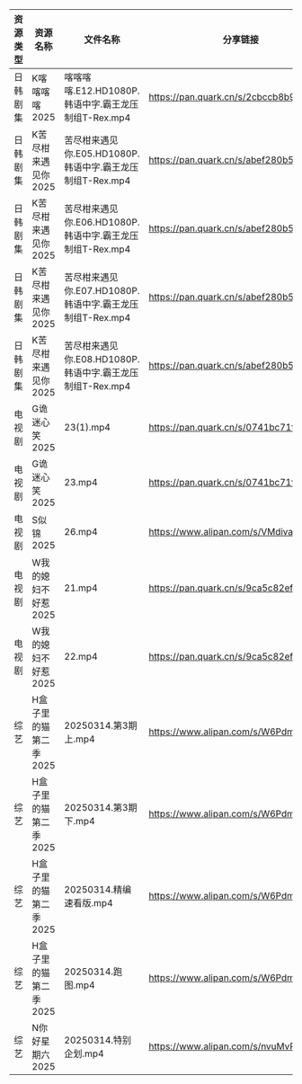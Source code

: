 | 资源类型 | 资源名称          | 文件名称                                     | 分享链接                                 | 更新时间                |
| ---- | ------------- | ---------------------------------------- | ------------------------------------ | ------------------- |
| 日韩剧集 | K喀喀喀喀2025     | 喀喀喀喀.E12.HD1080P.韩语中字.霸王龙压制组T-Rex.mp4    | https://pan.quark.cn/s/2cbccb8b9ef5  | 2025-03-14 16:24:03 |
| 日韩剧集 | K苦尽柑来遇见你2025  | 苦尽柑来遇见你.E05.HD1080P.韩语中字.霸王龙压制组T-Rex.mp4 | https://pan.quark.cn/s/abef280b5ea6  | 2025-03-14 16:24:18 |
| 日韩剧集 | K苦尽柑来遇见你2025  | 苦尽柑来遇见你.E06.HD1080P.韩语中字.霸王龙压制组T-Rex.mp4 | https://pan.quark.cn/s/abef280b5ea6  | 2025-03-14 16:24:15 |
| 日韩剧集 | K苦尽柑来遇见你2025  | 苦尽柑来遇见你.E07.HD1080P.韩语中字.霸王龙压制组T-Rex.mp4 | https://pan.quark.cn/s/abef280b5ea6  | 2025-03-14 16:24:12 |
| 日韩剧集 | K苦尽柑来遇见你2025  | 苦尽柑来遇见你.E08.HD1080P.韩语中字.霸王龙压制组T-Rex.mp4 | https://pan.quark.cn/s/abef280b5ea6  | 2025-03-14 16:24:09 |
| 电视剧  | G诡迷心笑2025     | 23(1).mp4                                | https://pan.quark.cn/s/0741bc71fa24  | 2025-03-14 16:22:40 |
| 电视剧  | G诡迷心笑2025     | 23.mp4                                   | https://pan.quark.cn/s/0741bc71fa24  | 2025-03-14 16:22:44 |
| 电视剧  | S似锦2025       | 26.mp4                                   | https://www.alipan.com/s/VMdivamJ5t3 | 2025-03-14 00:07:05 |
| 电视剧  | W我的媳妇不好惹2025  | 21.mp4                                   | https://pan.quark.cn/s/9ca5c82efa68  | 2025-03-14 16:27:01 |
| 电视剧  | W我的媳妇不好惹2025  | 22.mp4                                   | https://pan.quark.cn/s/9ca5c82efa68  | 2025-03-14 16:27:05 |
| 综艺   | H盒子里的猫第二季2025 | 20250314.第3期上.mp4                        | https://www.alipan.com/s/W6PdmWUu7Wr | 2025-03-14 16:08:24 |
| 综艺   | H盒子里的猫第二季2025 | 20250314.第3期下.mp4                        | https://www.alipan.com/s/W6PdmWUu7Wr | 2025-03-14 16:08:24 |
| 综艺   | H盒子里的猫第二季2025 | 20250314.精编速看版.mp4                       | https://www.alipan.com/s/W6PdmWUu7Wr | 2025-03-14 16:08:24 |
| 综艺   | H盒子里的猫第二季2025 | 20250314.跑图.mp4                          | https://www.alipan.com/s/W6PdmWUu7Wr | 2025-03-14 16:08:23 |
| 综艺   | N你好星期六2025    | 20250314.特别企划.mp4                        | https://www.alipan.com/s/nvuMvPrHLGa | 2025-03-14 16:08:46 |
